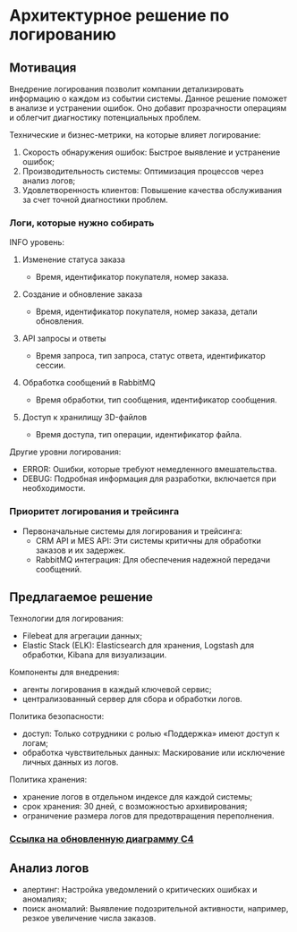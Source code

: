 # Архитектурное решение по логированию

## Мотивация

Внедрение логирования позволит компании детализировать информацию о каждом из событии системы. Данное решение поможет в анализе и устранении ошибок. Оно добавит прозрачности операциям и облегчит диагностику потенциальных проблем.

Технические и бизнес-метрики, на которые влияет логирование:

1. Скорость обнаружения ошибок: Быстрое выявление и устранение ошибок;
2. Производительность системы: Оптимизация процессов через анализ логов;
3. Удовлетворенность клиентов: Повышение качества обслуживания за счет точной диагностики проблем.

### Логи, которые нужно собирать

INFO уровень:

1. Изменение статуса заказа
   - Время, идентификатор покупателя, номер заказа.

2. Создание и обновление заказа
   - Время, идентификатор покупателя, номер заказа, детали обновления.

3. API запросы и ответы
   - Время запроса, тип запроса, статус ответа, идентификатор сессии.

4. Обработка сообщений в RabbitMQ
   - Время обработки, тип сообщения, идентификатор сообщения.

5. Доступ к хранилищу 3D-файлов
   - Время доступа, тип операции, идентификатор файла.

Другие уровни логирования:

- ERROR: Ошибки, которые требуют немедленного вмешательства.
- DEBUG: Подробная информация для разработки, включается при необходимости.

### Приоритет логирования и трейсинга

- Первоначальные системы для логирования и трейсинга:
  - CRM API и MES API: Эти системы критичны для обработки заказов и их задержек.
  - RabbitMQ интеграция: Для обеспечения надежной передачи сообщений.

## Предлагаемое решение

Технологии для логирования:

- Filebeat для агрегации данных;
- Elastic Stack (ELK): Elasticsearch для хранения, Logstash для обработки, Kibana для визуализации.

Компоненты для внедрения:

- агенты логирования в каждый ключевой сервис;
- централизованный сервер для сбора и обработки логов.

Политика безопасности:

- доступ: Только сотрудники с ролью «Поддержка» имеют доступ к логам;
- обработка чувствительных данных: Маскирование или исключение личных данных из логов.

Политика хранения:

- хранение логов в отдельном индексе для каждой системы;
- срок хранения: 30 дней, с возможностью архивирования;
- ограничение размера логов для предотвращения переполнения.

### [Ссылка на обновленную диаграмму C4](task4.drawio)

## Анализ логов

- алертинг: Настройка уведомлений о критических ошибках и аномалиях;
- поиск аномалий: Выявление подозрительной активности, например, резкое увеличение числа заказов.